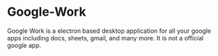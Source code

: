 # Google-Work
Google Work is a electron based desktop application for all your google apps including docs, sheets, gmail, and many more. It is not a official google app.

